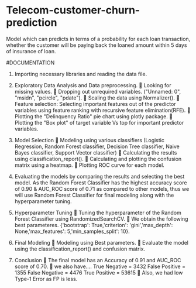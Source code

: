 # Telecom-customer-churn-prediction
Model which can predicts in terms of a probability for each loan transaction, whether the customer will be paying back the loaned amount within 5 days of insurance of loan.

#DOCUMENTATION

1) Importing necessary libraries and reading the data file.

2) Exploratory Data Analysis and Data preprocessing.
 Looking for missing values.
 Dropping out unrequired variables. ("Unnamed: 0", "msidn", "pcircle", "pdate").
 Scaling the data using Normalizer().
 Feature selection: Selecting important features out of the predictor variables using
feature ranking with recursive feature elimination(RFE).
 Plotting the "Delinquency Ratio" pie chart using plotly package.
 Plotting the "Box plot" of target variable Vs top for important predictor variables.

3) Model Selection
 Modeling using various classifiers (Logistic Regression, Random Forest classifier,
Decision Tree classifier, Naive Bayes classifier, Support Vector classifier)
 Calculating the results using classification_report().
 Calculating and plotting the confusion matrix using a heatmap.
 Plotting ROC curve for each model.

4) Evaluating the models by comparing the results and selecting the best model.
As the Random Forest Classifier has the highest accuracy score of 0.90 & AUC_ROC score
of 0.71 as compared to other models, thus we will use Random Forest Classifier for final
modeling along with the hyperparameter tuning.

5) Hyperparameter Tuning
 Tuning the hyperparameter of the Random Forest Classifier using
RandomizedSearchCV.
 We obtain the following best parameteres. {'bootstrap': True,'criterion':
'gini','max_depth': None,'max_features': 5,'min_samples_split': 10}.

6) Final Modeling
 Modeling using Best parameters.
 Evaluate the model using the classification_report() and confusion matrix.

7) Conclusion
 The final model has an Accuracy of 0.91 and AUC_ROC score of 0.70.
 we also have....
True Negative = 3432
False Positive = 1355
False Negative = 4476
True Positive = 53615
 Also, we had low Type-1 Error as FP is less.
